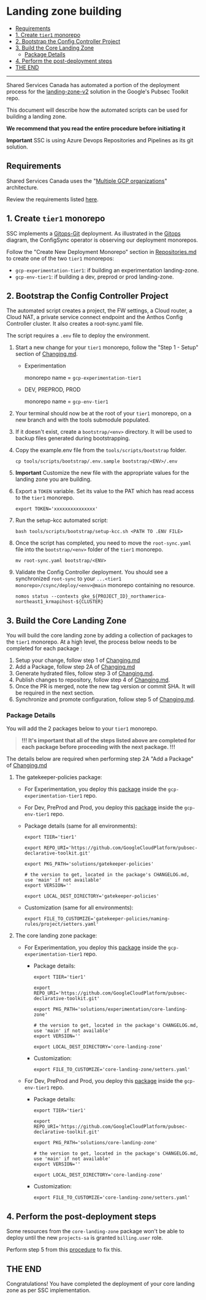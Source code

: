 # Landing zone building

<!-- vscode-markdown-toc -->
* [Requirements](#Requirements)
* [1. Create `tier1` monorepo](#Createtier1monorepo)
* [2. Bootstrap the Config Controller Project](#BootstraptheConfigControllerProject)
* [3. Build the Core Landing Zone](#BuildtheCoreLandingZone)
  * [Package Details](#PackageDetails)
* [4. Perform the post-deployment steps](#Performthepost-deploymentsteps)
* [THE END](#THEEND)

<!-- vscode-markdown-toc-config
	numbering=false
	autoSave=true
	/vscode-markdown-toc-config -->
<!-- /vscode-markdown-toc -->

--------------------------------------

Shared Services Canada has automated a portion of the deployment process for the [landing-zone-v2](https://github.com/GoogleCloudPlatform/pubsec-declarative-toolkit/blob/main/docs/landing-zone-v2/README.md#Organization) solution in the Google's Pubsec Toolkit repo.

This document will describe how the automated scripts can be used for building a landing zone.

**We recommend that you read the entire procedure before initiating it**

**Important** SSC is using Azure Devops Repositories and Pipelines as its git solution.

## <a name='Requirements'></a>Requirements

Shared Services Canada uses the "[Multiple GCP organizations](https://github.com/GoogleCloudPlatform/pubsec-declarative-toolkit/blob/main/docs/landing-zone-v2/README.md#multiple-gcp-organizations)" architecture.

Review the requirements listed [here](https://github.com/GoogleCloudPlatform/pubsec-declarative-toolkit/blob/main/docs/landing-zone-v2/README.md#requirements).

## <a name='Createtier1monorepo'></a>1. Create `tier1` monorepo

SSC implements a [Gitops-Git](https://github.com/GoogleCloudPlatform/pubsec-declarative-toolkit/tree/main/docs/landing-zone-v2/README.md#gitops---git) deployment.
As illustrated in the [Gitops](../Architecture/Repository%20Structure.md#Gitops) diagram, the ConfigSync operator is observing our deployment monorepos.

Follow the "Create New Deployment Monorepo" section in [Repositories.md](./Repositories.md) to create one of the two `tier1` monorepos:

- `gcp-experimentation-tier1`: if building an experimentation landing-zone.
- `gcp-env-tier1`: if building a dev, preprod or prod landing-zone.


## <a name='BootstraptheConfigControllerProject'></a>2. Bootstrap the Config Controller Project

The automated script creates a project, the FW settings, a Cloud router, a Cloud NAT, a private service connect endpoint and the Anthos Config Controller cluster. It also creates a root-sync.yaml file.

The script requires a `.env` file to deploy the environment.

1. Start a new change for your `tier1` monorepo, follow the "Step 1 - Setup" section of [Changing.md](./Changing.md).
    - Experimentation

        monorepo name = `gcp-experimentation-tier1`
    - DEV, PREPROD, PROD

        monorepo name = `gcp-env-tier1`
1. Your terminal should now be at the root of your `tier1` monorepo, on a new branch and with the tools submodule populated.
1. If it doesn't exist, create a `bootstrap/<env>` directory.  It will be used to backup files generated during bootstrapping.
1. Copy the example.env file from the `tools/scripts/bootstrap` folder.

    ```shell
    cp tools/scripts/bootstrap/.env.sample bootstrap/<ENV>/.env
    ```

2. **Important** Customize the new file with the appropriate values for the landing zone you are building.

3. Export a `TOKEN` variable.  Set its value to the PAT which has read access to the `tier1` monorepo.

    ```shell
    export TOKEN='xxxxxxxxxxxxxxx'
    ```

1. Run the setup-kcc automated script:

    ```shell
    bash tools/scripts/bootstrap/setup-kcc.sh <PATH TO .ENV FILE>
    ```

1. Once the script has completed, you need to move the `root-sync.yaml` file into the `bootstrap/<env>` folder of the `tier1` monorepo.

    ```shell
    mv root-sync.yaml bootstrap/<ENV>
    ```

1. Validate the Config Controller deployment.  You should see a synchronized `root-sync` to your `...<tier1 monorepo>/csync/deploy/<env>@main` monorepo containing no resource.

    ```shell
    nomos status --contexts gke_${PROJECT_ID}_northamerica-northeast1_krmapihost-${CLUSTER}
    ```

## <a name='BuildtheCoreLandingZone'></a>3. Build the Core Landing Zone

You will build the core landing zone by adding a collection of packages to the `tier1` monorepo.
At a high level, the process below needs to be completed for each package :

1. Setup your change, follow step 1 of [Changing.md](./Changing.md#step-1---setup)
1. Add a Package, follow step 2A of [Changing.md](./Changing.md#a-add-a-package)
1. Generate hydrated files, follow step 3 of [Changing.md](./Changing.md#step-3---hydrate).
1. Publish changes to repository, follow step 4 of [Changing.md](./Changing.md#step-4---publish).
1. Once the PR is merged, note the new tag version or commit SHA.  It will be required in the next section.
1. Synchronize and promote configuration, follow step 5 of [Changing.md](./Changing.md#step-5---synchronize--promote-configs).

### <a name='PackageDetails'></a>Package Details

You will add the 2 packages below to your `tier1` monorepo.
> **!!! It's important that all of the steps listed above are completed for each package before proceeding with the next package. !!!**

The details below are required when performing step 2A "Add a Package" of [Changing.md](./Changing.md)

1. The gatekeeper-policies package:

    - For Experimentation, you deploy this [package](https://github.com/GoogleCloudPlatform/pubsec-declarative-toolkit/tree/main/solutions/gatekeeper-policies) inside the `gcp-experimentation-tier1` repo.
    - For Dev, PreProd and Prod, you deploy this [package](https://github.com/GoogleCloudPlatform/pubsec-declarative-toolkit/tree/main/solutions/gatekeeper-policies) inside the `gcp-env-tier1` repo.
    - Package details (same for all environments):

        ```shell
        export TIER='tier1'

        export REPO_URI='https://github.com/GoogleCloudPlatform/pubsec-declarative-toolkit.git'

        export PKG_PATH='solutions/gatekeeper-policies'

        # the version to get, located in the package's CHANGELOG.md, use 'main' if not available'
        export VERSION=''

        export LOCAL_DEST_DIRECTORY='gatekeeper-policies'
        ```

    - Customization (same for all environments):

        ```shell
        export FILE_TO_CUSTOMIZE='gatekeeper-policies/naming-rules/project/setters.yaml'
        ```

1. The core landing zone package:
    - For Experimentation, you deploy this [package](https://github.com/GoogleCloudPlatform/pubsec-declarative-toolkit/tree/main/solutions/experimentation/core-landing-zone) inside the `gcp-experimentation-tier1` repo.
      - Package details:

        ```shell
        export TIER='tier1'

        export REPO_URI='https://github.com/GoogleCloudPlatform/pubsec-declarative-toolkit.git'

        export PKG_PATH='solutions/experimentation/core-landing-zone'

        # the version to get, located in the package's CHANGELOG.md, use 'main' if not available'
        export VERSION=''

        export LOCAL_DEST_DIRECTORY='core-landing-zone'
        ```

      - Customization:

          ```shell
          export FILE_TO_CUSTOMIZE='core-landing-zone/setters.yaml'
          ```

    - For Dev, PreProd and Prod, you deploy this [package](https://github.com/GoogleCloudPlatform/pubsec-declarative-toolkit/tree/main/solutions/core-landing-zone) inside the `gcp-env-tier1` repo.

      - Package details:

        ```shell
        export TIER='tier1'

        export REPO_URI='https://github.com/GoogleCloudPlatform/pubsec-declarative-toolkit.git'

        export PKG_PATH='solutions/core-landing-zone'

        # the version to get, located in the package's CHANGELOG.md, use 'main' if not available'
        export VERSION=''

        export LOCAL_DEST_DIRECTORY='core-landing-zone'
        ```

      - Customization:

          ```shell
          export FILE_TO_CUSTOMIZE='core-landing-zone/setters.yaml'
          ```

## <a name='Performthepost-deploymentsteps'></a>4. Perform the post-deployment steps

Some resources from the `core-landing-zone` package won't be able to deploy until the new `projects-sa` is granted `billing.user` role.

Perform step 5 from this [procedure](https://github.com/GoogleCloudPlatform/pubsec-declarative-toolkit/blob/main/docs/landing-zone-v2/README.md#5-perform-the-post-deployment-steps) to fix this.

## <a name='THEEND'></a>THE END

Congratulations! You have completed the deployment of your core landing zone as per SSC implementation.
